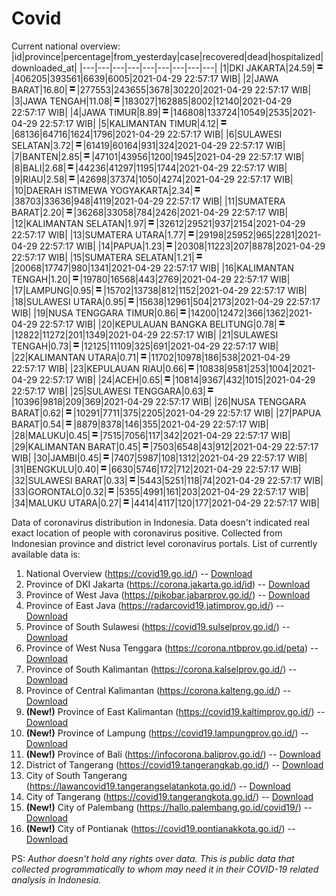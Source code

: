 # Covid
Current national overview:
|id|province|percentage|from_yesterday|case|recovered|dead|hospitalized|downloaded_at|
|---|---|---|---|---|---|---|---|---|
|1|DKI JAKARTA|24.59|![equal](https://github.com/ariefrachmannn/covid/raw/master/img/rsz_equal.png)|406205|393561|6639|6005|2021-04-29 22:57:17 WIB|
|2|JAWA BARAT|16.80|![equal](https://github.com/ariefrachmannn/covid/raw/master/img/rsz_equal.png)|277553|243655|3678|30220|2021-04-29 22:57:17 WIB|
|3|JAWA TENGAH|11.08|![equal](https://github.com/ariefrachmannn/covid/raw/master/img/rsz_equal.png)|183027|162885|8002|12140|2021-04-29 22:57:17 WIB|
|4|JAWA TIMUR|8.89|![equal](https://github.com/ariefrachmannn/covid/raw/master/img/rsz_equal.png)|146808|133724|10549|2535|2021-04-29 22:57:17 WIB|
|5|KALIMANTAN TIMUR|4.12|![equal](https://github.com/ariefrachmannn/covid/raw/master/img/rsz_equal.png)|68136|64716|1624|1796|2021-04-29 22:57:17 WIB|
|6|SULAWESI SELATAN|3.72|![equal](https://github.com/ariefrachmannn/covid/raw/master/img/rsz_equal.png)|61419|60164|931|324|2021-04-29 22:57:17 WIB|
|7|BANTEN|2.85|![equal](https://github.com/ariefrachmannn/covid/raw/master/img/rsz_equal.png)|47101|43956|1200|1945|2021-04-29 22:57:17 WIB|
|8|BALI|2.68|![equal](https://github.com/ariefrachmannn/covid/raw/master/img/rsz_equal.png)|44236|41297|1195|1744|2021-04-29 22:57:17 WIB|
|9|RIAU|2.58|![equal](https://github.com/ariefrachmannn/covid/raw/master/img/rsz_equal.png)|42698|37374|1050|4274|2021-04-29 22:57:17 WIB|
|10|DAERAH ISTIMEWA YOGYAKARTA|2.34|![equal](https://github.com/ariefrachmannn/covid/raw/master/img/rsz_equal.png)|38703|33636|948|4119|2021-04-29 22:57:17 WIB|
|11|SUMATERA BARAT|2.20|![equal](https://github.com/ariefrachmannn/covid/raw/master/img/rsz_equal.png)|36268|33058|784|2426|2021-04-29 22:57:17 WIB|
|12|KALIMANTAN SELATAN|1.97|![equal](https://github.com/ariefrachmannn/covid/raw/master/img/rsz_equal.png)|32612|29521|937|2154|2021-04-29 22:57:17 WIB|
|13|SUMATERA UTARA|1.77|![equal](https://github.com/ariefrachmannn/covid/raw/master/img/rsz_equal.png)|29198|25952|965|2281|2021-04-29 22:57:17 WIB|
|14|PAPUA|1.23|![equal](https://github.com/ariefrachmannn/covid/raw/master/img/rsz_equal.png)|20308|11223|207|8878|2021-04-29 22:57:17 WIB|
|15|SUMATERA SELATAN|1.21|![equal](https://github.com/ariefrachmannn/covid/raw/master/img/rsz_equal.png)|20068|17747|980|1341|2021-04-29 22:57:17 WIB|
|16|KALIMANTAN TENGAH|1.20|![equal](https://github.com/ariefrachmannn/covid/raw/master/img/rsz_equal.png)|19780|16568|443|2769|2021-04-29 22:57:17 WIB|
|17|LAMPUNG|0.95|![equal](https://github.com/ariefrachmannn/covid/raw/master/img/rsz_equal.png)|15702|13738|812|1152|2021-04-29 22:57:17 WIB|
|18|SULAWESI UTARA|0.95|![equal](https://github.com/ariefrachmannn/covid/raw/master/img/rsz_equal.png)|15638|12961|504|2173|2021-04-29 22:57:17 WIB|
|19|NUSA TENGGARA TIMUR|0.86|![equal](https://github.com/ariefrachmannn/covid/raw/master/img/rsz_equal.png)|14200|12472|366|1362|2021-04-29 22:57:17 WIB|
|20|KEPULAUAN BANGKA BELITUNG|0.78|![equal](https://github.com/ariefrachmannn/covid/raw/master/img/rsz_equal.png)|12822|11272|201|1349|2021-04-29 22:57:17 WIB|
|21|SULAWESI TENGAH|0.73|![equal](https://github.com/ariefrachmannn/covid/raw/master/img/rsz_equal.png)|12125|11109|325|691|2021-04-29 22:57:17 WIB|
|22|KALIMANTAN UTARA|0.71|![equal](https://github.com/ariefrachmannn/covid/raw/master/img/rsz_equal.png)|11702|10978|186|538|2021-04-29 22:57:17 WIB|
|23|KEPULAUAN RIAU|0.66|![equal](https://github.com/ariefrachmannn/covid/raw/master/img/rsz_equal.png)|10838|9581|253|1004|2021-04-29 22:57:17 WIB|
|24|ACEH|0.65|![equal](https://github.com/ariefrachmannn/covid/raw/master/img/rsz_equal.png)|10814|9367|432|1015|2021-04-29 22:57:17 WIB|
|25|SULAWESI TENGGARA|0.63|![equal](https://github.com/ariefrachmannn/covid/raw/master/img/rsz_equal.png)|10396|9818|209|369|2021-04-29 22:57:17 WIB|
|26|NUSA TENGGARA BARAT|0.62|![equal](https://github.com/ariefrachmannn/covid/raw/master/img/rsz_equal.png)|10291|7711|375|2205|2021-04-29 22:57:17 WIB|
|27|PAPUA BARAT|0.54|![equal](https://github.com/ariefrachmannn/covid/raw/master/img/rsz_equal.png)|8879|8378|146|355|2021-04-29 22:57:17 WIB|
|28|MALUKU|0.45|![equal](https://github.com/ariefrachmannn/covid/raw/master/img/rsz_equal.png)|7515|7056|117|342|2021-04-29 22:57:17 WIB|
|29|KALIMANTAN BARAT|0.45|![equal](https://github.com/ariefrachmannn/covid/raw/master/img/rsz_equal.png)|7503|6548|43|912|2021-04-29 22:57:17 WIB|
|30|JAMBI|0.45|![equal](https://github.com/ariefrachmannn/covid/raw/master/img/rsz_equal.png)|7407|5987|108|1312|2021-04-29 22:57:17 WIB|
|31|BENGKULU|0.40|![equal](https://github.com/ariefrachmannn/covid/raw/master/img/rsz_equal.png)|6630|5746|172|712|2021-04-29 22:57:17 WIB|
|32|SULAWESI BARAT|0.33|![equal](https://github.com/ariefrachmannn/covid/raw/master/img/rsz_equal.png)|5443|5251|118|74|2021-04-29 22:57:17 WIB|
|33|GORONTALO|0.32|![equal](https://github.com/ariefrachmannn/covid/raw/master/img/rsz_equal.png)|5355|4991|161|203|2021-04-29 22:57:17 WIB|
|34|MALUKU UTARA|0.27|![equal](https://github.com/ariefrachmannn/covid/raw/master/img/rsz_equal.png)|4414|4117|120|177|2021-04-29 22:57:17 WIB|

Data of coronavirus distribution in Indonesia. Data doesn't indicated real exact location of people with coronavirus positive. Collected from Indonesian province and district level coronavirus portals. List of currently available data is:
1. National Overview (https://covid19.go.id/) -- [Download](https://www.dropbox.com/s/66ly270fw4y76fx/covid_nasional.csv?dl=0)
2. Province of DKI Jakarta (https://corona.jakarta.go.id/id) -- [Download](https://riwayat-file-covid-19-dki-jakarta-jakartagis.hub.arcgis.com/)
3. Province of West Java (https://pikobar.jabarprov.go.id/) -- [Download](https://www.dropbox.com/s/alg0zp60fylq6cn/covid_jabar.csv?dl=0)
4. Province of East Java (https://radarcovid19.jatimprov.go.id/) -- [Download](https://www.dropbox.com/sh/e7vtgcnl4ckbvr4/AADo9UMRDZvrhHn66qTHZOvNa?dl=0)
5. Province of South Sulawesi (https://covid19.sulselprov.go.id/) -- [Download](https://www.dropbox.com/s/z5ek23lwcztj7z7/covid_sulsel.csv?dl=0)
6. Province of West Nusa Tenggara (https://corona.ntbprov.go.id/peta) -- [Download](https://www.dropbox.com/s/4p2k93n42xx0c00/covid_ntb.csv?dl=0)
7. Province of South Kalimantan (https://corona.kalselprov.go.id/) -- [Download](https://www.dropbox.com/sh/7aa2kvz8lb04pzz/AADH1Oj5oFMw2mp-D3JStPRsa?dl=0)
8. Province of Central Kalimantan (https://corona.kalteng.go.id/) -- [Download](https://www.dropbox.com/s/9q01v5r3ys2ozk4/covid_kalteng.csv?dl=0)
9. **(New!)** Province of East Kalimantan (https://covid19.kaltimprov.go.id/) -- [Download](https://www.dropbox.com/sh/qhpxj532nm80goa/AAB6ek_fp1__ieTR0TFQpfIga?dl=0)
10. **(New!)** Province of Lampung (https://covid19.lampungprov.go.id/) -- [Download](https://www.dropbox.com/s/ecuew6oa9kzwqwx/covid_lampung.csv?dl=0)
11. **(New!)** Province of Bali (https://infocorona.baliprov.go.id/) -- [Download](https://www.dropbox.com/sh/iceiwun4ufttmiu/AAC7dSRMpfTjPI1Lfzw-LeCUa?dl=0)
12. District of Tangerang (https://covid19.tangerangkab.go.id/) -- [Download](https://www.dropbox.com/sh/yxovyy6sy5bnz4p/AACZzVHinisKmz8oQWyQJ3nua?dl=0)
13. City of South Tangerang (https://lawancovid19.tangerangselatankota.go.id/) -- [Download](https://www.dropbox.com/s/zlvxo4ivswdzmle/covid_tangsel.csv?dl=0)
14. City of Tangerang (https://covid19.tangerangkota.go.id/) -- [Download](https://www.dropbox.com/s/e53224kvdrpjzy0/covid_tangkot.csv?dl=0)
15. **(New!)** City of Palembang (https://hallo.palembang.go.id/covid19/) -- [Download](https://www.dropbox.com/sh/oj17bhwhlpjht9e/AABZEG-OiaSaFvikATDx6coEa?dl=0)
16. **(New!)** City of Pontianak (https://covid19.pontianakkota.go.id/) -- [Download](https://www.dropbox.com/sh/66if3y4ly51j4sh/AADQ-zwLGa7Kz4ZzJgDw2-3na?dl=0)

PS: *Author doesn't hold any rights over data. This is public data that collected programmatically to whom may need it in their COVID-19 related analysis in Indonesia.*
